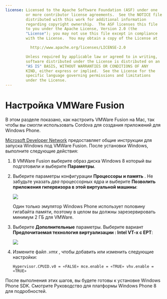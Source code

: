 ```yaml
---
license: Licensed to the Apache Software Foundation (ASF) under one
         or more contributor license agreements.  See the NOTICE file
         distributed with this work for additional information
         regarding copyright ownership.  The ASF licenses this file
         to you under the Apache License, Version 2.0 (the
         "License"); you may not use this file except in compliance
         with the License.  You may obtain a copy of the License at

           http://www.apache.org/licenses/LICENSE-2.0

         Unless required by applicable law or agreed to in writing,
         software distributed under the License is distributed on an
         "AS IS" BASIS, WITHOUT WARRANTIES OR CONDITIONS OF ANY
         KIND, either express or implied.  See the License for the
         specific language governing permissions and limitations
         under the License.
---
```


# Настройка VMWare Fusion

В этом разделе показано, как настроить VMWare Fusion на Mac, так чтобы вы смогли использовать Cordova для создания приложений для Windows Phone.

[Microsoft Developer Network][1] предоставляет общие инструкции для запуска Windows под VMWare Fusion. После установки Windows, выполните следующие действия:

 [1]: http://msdn.microsoft.com/en-US/library/windows/apps/jj945426

1.  В VMWare Fusion выберите образ диска Windows 8 который вы подготовили и выберите **Параметры**.

2.  Выберите параметры конфигурации **Процессоры и память** . Не забудьте указать *два* процессорных ядра и выберите **Позволить приложения гипервизора в этой виртуальной машины**:
    
    ![][2]
    
    Один только эмулятор Windows Phone использует половину гигабайта памяти, поэтому в целом вы должны зарезервировать минимум 2 ГБ для VMWare.

3.  Выберите **Дополнительные** параметры. Выберите вариант **Предпочитаемая технология виртуализации : Intel VT-x с EPT**:
    
    ![][3]

4.  Измените файл *.vmx* , чтобы добавить или изменить следующие настройки:
    
        Hypervisor.CPUID.v0 = «FALSE» mce.enable = «TRUE» vhv.enable = «TRUE»
        

 [2]: img/guide/platforms/wp8/vmware_memory_opts.png
 [3]: img/guide/platforms/wp8/vmware_advanced_opts.png

После выполнения этих шагов, вы будете готовы к установке Windows Phone SDK. Смотрите Руководство для платформы Windows Phone 8 для подробностей.
